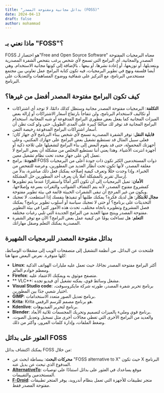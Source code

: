 ```yaml
---
title: "بدائل مجانية ومفتوحة المصدر (FOSS)"
date: 2024-04-13
draft: false
author: mohammad
---
```


## ماذا نعني بـ "FOSS"؟
FOSS هو اختصار لـ"Free and Open Source Software" معناه البرمجيات المفتوحة المصدر والمجانية، أي البرامج التي تسمح لأي شخص يرغب بتفحص الشفرة المصدرية وبتعديلها، أو توزيعها، أو إعادة نشرها، أو بيعها ، بالإضافة إلى كونها مجانية الاستخدام. وهي أيضا فلسفة ونهج في تطوير البرمجيات، فيه تكون كتابة البرامج عمل تعاوني بين مجتمع مستخدمي البرنامج، مع التركيز على شفافية ووضوح المساهمات والتعديلات على البرنامج.

## كيف تكون البرامج مفتوحة المصدر أفضل من غيرها؟

- **التكلفة**: البرمجيات مفتوحة المصدر مجانية وستظل كذلك دائمًا، لا توجد أي اشتراكات أو تكاليف لاستخدام البرنامج، ولن تتفاجأ بارتفاع أسعار الاشتراكات أو إزالة بعض الميزات المجانية كما يفعل بعض مطوري البرامج المدفوعة أو شبه المجانية. استخدام البرامج المجانية قد توفر لك مبالغًا كبيرة على المدى الطويل، حتى ولو كنت تظن أن أسعار اشتراكات البرامج المدفوعة رخيصة الثمن.
- **قابلية النقل**: توفر الشفرة المصدرية تسمح لأي شخص ببناء البرنامج لأي جهاز كان؛ فعلى سبيل المثال قد تستطيع تشغيل بعض البرامج على جهازك المكتبي، وعلى أجهزتك المحمولة، حتى قد يقوم البعض إلى بناء البرامج لتشغيلها على ثلاجة ذكية أو أجهزة انترنت الأشياء. وهذا يعني أننا نستطيع التخلص من مشكلة أن بعض البرامج لا تعمل إلى على جهاز محدد تحت نظام تشغيل معين.
- **الجودة**: برامج FOSS ذوات المستخدمين الكثر تكون ذات جودة أعلى من البرمجيات مغلقة المصدر، لأنها تكون تحت أنظار العديد من المطورين، وعرضة للتفحص من الخبراء. وإذا وجدت خللًا وتعرف كيفية إصلاحه يمكنك فعل ذلك مباشرة، بدلاً من إرسال تقرير بالمشكلة آملا بأن يعرف أحد المطورين حل المشكلة.
- **الأمان**: تميل البرمجيات إلى أن تكون أكثر أمانًا واستقرارًا عندما يتم تطويرها كمشروع مفتوح المصدر، لأنه يتم اكتشاف الشوائب والثغرات بسرعة وإصلاحها، ويكون من غير المرجح أن تبقى الشفرات الخبيثة قائمة في بيئة تطوير مفتوحة.
- **مجال للابتكار**: هل لديك فكرة؟ يمكنك طلبها أو تنفيذها بنفسك إذا استطعت. لا تعجبك التحديثات على برنامج؟  أو حتى لا تعجبك سياسة أو أسلوب تطوير برنامج؟ يمكنك فصل المشروع وتطويره باتجاه مختلف، تحدث هذه الأمور كثيرا في بيئة التطوير مفتوحة المصدر وينتج منها العديد من البرامج الجديدة التي تلبي رغبات مختلفة.
- **التعلم**: هل تساءلت يومًا عن كيفية عمل بعض البرامج؟ الآن مع توفر الشفرة المصدرية يمكنك التعلم وصقل مهاراتك.

## بدائل مفتوحة المصدر للبرمجيات الشهيرة

فلنتحدث عن البدائل. من أنظمة التشغيل إلى متصفحات الويب إلى مشغلات الوسائط، كلها متوفرة. نعرض البعض منها هنا:

- **Linux**: أكثر البرامج مفتوحة المصدر نجاحًا، حيث تعمل عليه مليارات الهواتف الذكية ومعظم خوادم العالم.
- **Firefox**: متصفح موثوق به ويمكنك الاعتماد عليه.
- ** VLC**: مشغل وسائط قوي، يمكنه تشغيل أي فيديو تجده.
- **Visual Studio code**: برنامج تحرير شفرة المصدر، طورته شركة مايكروسوفت، اختيار شعبي جدًا بين المطورين.
- **GIMP**: برنامج تعديل الصور متعدد الاستخدامات.
- **Krita**: Krita هو برنامج مصمم للرسم الرقمي.
- **Kdenlive**: برنامج لتحرير الفيديوهات.
- **Blender**: برنامج قوي ومليء بالميزات لتصميم وتحريك المجسمات ثلاثية الأبعاد.
- والعديد من البرامج الأخرى التي تغطي مجالات أخرى مثل تسجيل وتعديل الصوت، وضغط الملفات، وإدارة كلمات المرور، وأكثر من ذلك.

## العثور على بدائل FOSS

يمكنك اكتشاف بدائل FOSS من خلال:

- **محركات البحث**: ببساطة ابحث عن "FOSS alternative to X" حيث تكون X البرنامج المدفوع الذي تبحث عن بديل عنه.
- [**AlternativeTo**](https://alternativeto.net/): موقع يساعدك في العثور على بدائل استنادًا على توصيات المستخدمين والتقييمات.
- [**F-Droid**](https://f-droid.org/): متجر تطبيقات للأجهزة التي تعمل بنظام أندرويد، يوفر المتجر تطبيقات مفتوحة المصدر فقط.
